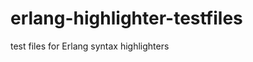 erlang-highlighter-testfiles
============================

test files for Erlang syntax highlighters
